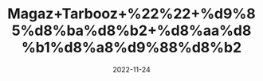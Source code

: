 ---
title: 'Magaz+Tarbooz+%22%22+%d9%85%d8%ba%d8%b2+%d8%aa%d8%b1%d8%a8%d9%88%d8%b2'
date: '2022-11-24' 
metatag: '' 
inventory: '0' 
draft: false 
# meta description 
shortDescripton: 'Unshelled+Dried+WaterMelon+Seeds+%22+Char+Magaz+is+a+powerful+antioxidant+and+thushelps+to+reduce+free+radical+damage+in+the+body.+The+seed+oils+being+a+rich+source+of+fatty+acids+prevents+several+signs+of+aging+like+wrinkles%2c+fine+lines%2c+dark+circles%2c+and+spots.+It+also+reduces+the+risk+of+skin+cancer.'
description: 'Food+Product'
longdescription: ''
tags: ''
brand: ''
subCategory: ''
unit: '50 gm-Pk'
sellCount: '0'
featured: False
# product Price
price: '30.0'
# Product Short Description
shortDescription: 'Unshelled+Dried+WaterMelon+Seeds+%22+Char+Magaz+is+a+powerful+antioxidant+and+thushelps+to+reduce+free+radical+damage+in+the+body.+The+seed+oils+being+a+rich+source+of+fatty+acids+prevents+several+signs+of+aging+like+wrinkles%2c+fine+lines%2c+dark+circles%2c+and+spots.+It+also+reduces+the+risk+of+skin+cancer.'
productID: '00D2357B-072D-ED11-9968-005056B3A416'
type: 'products'
category: 'Food+Product' 
thumnailproduct: 'https://eraconnect.blob.core.windows.net/product-images/aminsaddiquidawakhana/4729e944-4bd8-4c26-a6fa-8dc22f5aacb3.webp' 
images:
  - image: 'https://eraconnect.blob.core.windows.net/product-images/aminsaddiquidawakhana/4729e944-4bd8-4c26-a6fa-8dc22f5aacb3.webp'  
Variants:
---